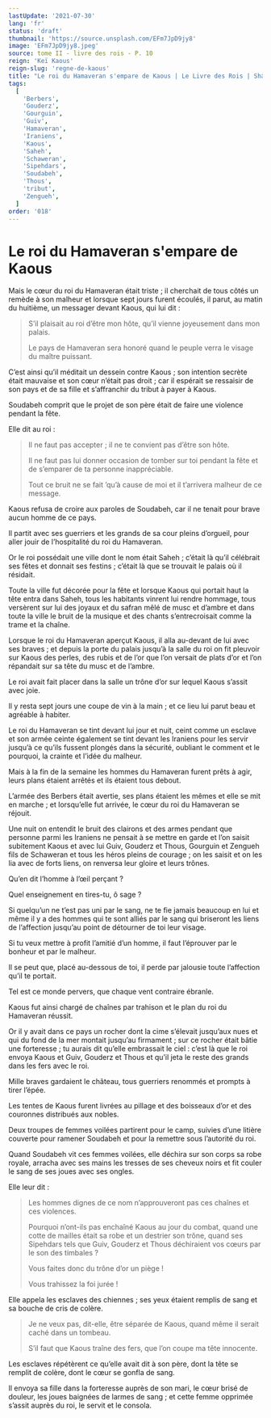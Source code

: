 ```yaml
---
lastUpdate: '2021-07-30'
lang: 'fr'
status: 'draft'
thumbnail: 'https://source.unsplash.com/EFm7JpD9jy8'
image: 'EFm7JpD9jy8.jpeg'
source: tome II - livre des rois - P. 10
reign: 'Keï Kaous'
reign-slug: 'regne-de-kaous'
title: "Le roi du Hamaveran s'empare de Kaous | Le Livre des Rois | Shâhnâmeh"
tags:
  [
    'Berbers',
    'Gouderz',
    'Gourguin',
    'Guiv',
    'Hamaveran',
    'Iraniens',
    'Kaous',
    'Saheh',
    'Schaweran',
    'Sipehdars',
    'Soudabeh',
    'Thous',
    'tribut',
    'Zengueh',
  ]
order: '018'
---
```


<!-- LTeX: language=fr -->

# Le roi du Hamaveran s'empare de Kaous

Mais le cœur du roi du Hamaveran était triste ; il cherchait de tous côtés un remède à son malheur et lorsque sept jours furent écoulés, il parut, au matin du huitième, un messager devant Kaous, qui lui dit :

> S’il plaisait au roi d’être mon hôte, qu’il vienne joyeusement dans mon palais.
>
> Le pays de Hamaveran sera honoré quand le peuple verra le visage du maître puissant.

C’est ainsi qu’il méditait un dessein contre Kaous ; son intention secrète était mauvaise et son cœur n’était pas droit ; car il espérait se ressaisir de son pays et de sa fille et s’affranchir du tribut à payer à Kaous.

Soudabeh comprit que le projet de son père était de faire une violence pendant la fête.

Elle dit au roi :

> Il ne faut pas accepter ; il ne te convient pas d’être son hôte.
>
> Il ne faut pas lui donner occasion de tomber sur toi pendant la fête et de s’emparer de ta personne inappréciable.
>
> Tout ce bruit ne se fait ’qu’à cause de moi et il t’arrivera malheur de ce message.

Kaous refusa de croire aux paroles de Soudabeh, car il ne tenait pour brave aucun homme de ce pays.

Il partit avec ses guerriers et les grands de sa cour pleins d’orgueil, pour aller jouir de l’hospitalité du roi du Hamaveran.

Or le roi possédait une ville dont le nom était Saheh ; c’était là qu’il célébrait ses fêtes et donnait ses festins ; c’était là que se trouvait le palais où il résidait.

Toute la ville fut décorée pour la fête et lorsque Kaous qui portait haut la tête entra dans Saheh, tous les habitants vinrent lui rendre hommage, tous versèrent sur lui des joyaux et du safran mêlé de musc et d’ambre et dans toute la ville le bruit de la musique et des chants s’entrecroisait comme la trame et la chaîne.

Lorsque le roi du Hamaveran aperçut Kaous, il alla au-devant de lui avec ses braves ; et depuis la porte du palais jusqu’à la salle du roi on fit pleuvoir sur Kaous des perles, des rubis et de l’or que l’on versait de plats d’or et l’on répandait sur sa tête du musc et de l’ambre.

Le roi avait fait placer dans la salle un trône d’or sur lequel Kaous s’assit avec joie.

Il y resta sept jours une coupe de vin à la main ; et ce lieu lui parut beau et agréable à habiter.

Le roi du Hamaveran se tint devant lui jour et nuit, ceint comme un esclave et son armée ceinte également se tint devant les Iraniens pour les servir jusqu’à ce qu’ils fussent plongés dans la sécurité, oubliant le comment et le pourquoi, la crainte et l’idée du malheur.

Mais à la fin de la semaine les hommes du Hamaveran furent prêts à agir, leurs plans étaient arrêtés et ils étaient tous debout.

L’armée des Berbers était avertie, ses plans étaient les mêmes et elle se mit en marche ; et lorsqu’elle fut arrivée, le cœur du roi du Hamaveran se réjouit.

Une nuit on entendit le bruit des clairons et des armes pendant que personne parmi les Iraniens ne pensait à se mettre en garde et l’on saisit subitement Kaous et avec lui Guiv, Gouderz et Thous, Gourguin et Zengueh fils de Schaweran et tous les héros pleins de courage ; on les saisit et on les lia avec de forts liens, on renversa leur gloire et leurs trônes.

Qu’en dit l’homme à l’œil perçant ?

Quel enseignement en tires-tu, ô sage ?

Si quelqu’un ne t’est pas uni par le sang, ne te fie jamais beaucoup en lui et même il y a des hommes qui te sont alliés par le sang qui briseront les liens de l’affection jusqu’au point de détourner de toi leur visage.

Si tu veux mettre à profit l’amitié d’un homme, il faut l’éprouver par le bonheur et par le malheur.

Il se peut que, placé au-dessous de toi, il perde par jalousie toute l’affection qu’il te portait.

Tel est ce monde pervers, que chaque vent contraire ébranle.

Kaous fut ainsi chargé de chaînes par trahison et le plan du roi du Hamaveran réussit.

Or il y avait dans ce pays un rocher dont la cime s’élevait jusqu’aux nues et qui du fond de la mer montait jusqu’au firmament ; sur ce rocher était bâtie une forteresse ; tu aurais dit qu’elle embrassait le ciel : c’est là que le roi envoya Kaous et Guiv, Gouderz et Thous et qu’il jeta le reste des grands dans les fers avec le roi.

Mille braves gardaient le château, tous guerriers renommés et prompts à tirer l’épée.

Les tentes de Kaous furent livrées au pillage et des boisseaux d’or et des couronnes distribués aux nobles.

Deux troupes de femmes voilées partirent pour le camp, suivies d’une litière couverte pour ramener Soudabeh et pour la remettre sous l’autorité du roi.

Quand Soudabeh vit ces femmes voilées, elle déchira sur son corps sa robe royale, arracha avec ses mains les tresses de ses cheveux noirs et fit couler le sang de ses joues avec ses ongles.

Elle leur dit :

> Les hommes dignes de ce nom n’approuveront pas ces chaînes et ces violences.
>
> Pourquoi n’ont-ils pas enchaîné Kaous au jour du combat, quand une cotte de mailles était sa robe et un destrier son trône, quand ses Sipehdars tels que Guiv, Gouderz et Thous déchiraient vos cœurs par le son des timbales ?
>
> Vous faites donc du trône d’or un piège !
>
> Vous trahissez la foi jurée !

Elle appela les esclaves des chiennes ; ses yeux étaient remplis de sang et sa bouche de cris de colère.

> Je ne veux pas, dit-elle, être séparée de Kaous, quand même il serait caché dans un tombeau.
>
> S’il faut que Kaous traîne des fers, que l’on coupe ma tête innocente.

Les esclaves répétèrent ce qu’elle avait dit à son père, dont la tête se remplit de colère, dont le cœur se gonfla de sang.

Il envoya sa fille dans la forteresse auprès de son mari, le cœur brisé de douleur, les joues baignées de larmes de sang ; et cette femme opprimée s’assit auprès du roi, le servit et le consola.
